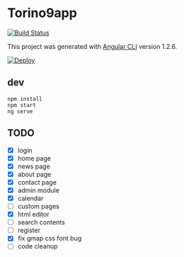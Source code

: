 # Torino9app

[![Build Status](https://travis-ci.org/taliento/torino9.svg?branch=master)](https://travis-ci.org/taliento/torino9)

This project was generated with [Angular CLI](https://github.com/angular/angular-cli) version 1.2.6.

[![Deploy](https://www.herokucdn.com/deploy/button.svg)](https://heroku.com/deploy)


## dev

```
npm install
npm start
ng serve
```

## TODO

- [x] login
- [x] home page
- [x] news page
- [x] about page
- [x] contact page
- [x] admin module
- [x] calendar
- [ ] custom pages
- [x] html editor
- [ ] search contents
- [ ] register
- [x] fix gmap css font bug
- [ ] code cleanup
